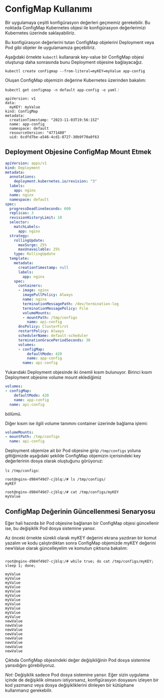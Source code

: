 # ConfigMap Kullanımı

Bir uygulamaya çeşitli konfigürasyon değerleri geçmemiz gerekebilir. Bu noktada ConfigMap Kubernetes objesi ile konfigürasyon değerlerimizi Kubernetes üzerinde saklayabiliriz.

Bu konfigürasyon değerlerini tutan ConfigMap objelerini Deployment veya Pod gibi objeler ile uygulamamıza geçebiliriz.

Aşağıdaki örnekte `kubectl` kullanarak key-value bir ConfigMap objesi oluşturup daha sonrasında bunu Deployment objesine bağlayacağız.

```
kubectl create configmap --from-literal=myKEY=myValue app-config
```

Oluşan ConfigMap objemizin değerine Kubernetes üzerinden bakalım:

`kubectl get configmap -n default app-config -o yaml` :

```
apiVersion: v1
data:
  myKEY: myValue
kind: ConfigMap
metadata:
  creationTimestamp: "2023-11-03T19:56:15Z"
  name: app-config
  namespace: default
  resourceVersion: "4771480"
  uid: 6cdfd7be-a546-4cd1-8727-30b9f70a0f63
```

## Deployment Objesine ConfigMap Mount Etmek

```yaml
apiVersion: apps/v1
kind: Deployment
metadata:
  annotations:
    deployment.kubernetes.io/revision: "3"
  labels:
    app: nginx
  name: nginx
  namespace: default
spec:
  progressDeadlineSeconds: 600
  replicas: 3
  revisionHistoryLimit: 10
  selector:
    matchLabels:
      app: nginx
  strategy:
    rollingUpdate:
      maxSurge: 25%
      maxUnavailable: 25%
    type: RollingUpdate
  template:
    metadata:
      creationTimestamp: null
      labels:
        app: nginx
    spec:
      containers:
      - image: nginx
        imagePullPolicy: Always
        name: nginx
        terminationMessagePath: /dev/termination-log
        terminationMessagePolicy: File
        volumeMounts:
        - mountPath: /tmp/configs
          name: api-config
      dnsPolicy: ClusterFirst
      restartPolicy: Always
      schedulerName: default-scheduler
      terminationGracePeriodSeconds: 30
      volumes:
      - configMap:
          defaultMode: 420
          name: app-config
        name: api-config
```

Yukarıdaki Deployment objesinde iki önemli kısım bulunuyor. Birinci kısım Deployment objesine volume mount eklediğimiz

```yaml
volumes:
- configMap:
    defaultMode: 420
    name: app-config
  name: api-config
```

bölümü.

Diğer kısım ise ilgili volume tanımını container üzerinde bağlama işlemi:

```yaml
volumeMounts:
- mountPath: /tmp/configs
  name: api-config
```

Deployment objemize ait bir Pod objesine girip `/tmp/configs` yoluna gittiğimizde aşağıdaki şekilde ConfigMap objemizin içerisindeki key değerlerinin dosya olarak oluştuğunu görüyoruz:

`ls /tmp/configs`:

```console
root@nginx-d984f49d7-cjblq:/# ls /tmp/configs/
myKEY
```

```console
root@nginx-d984f49d7-cjblq:/# cat /tmp/configs/myKEY
myValue
```


## ConfigMap Değerinin Güncellenmesi Senaryosu

Eğer hali hazırda bir Pod objesine bağlanan bir ConfigMap objesi güncellenir ise, bu değişiklik Pod dosya sistemine yansır.

Az önceki örnekte sürekli olarak myKEY değerini ekrana yazdıran bir komut yazalım ve kodu çalıştırdıktan sonra ConfigMap objemizde myKEY değerini newValue olarak güncelleyelim ve komutun çıktısına bakalım:

```console

root@nginx-d984f49d7-cjblq:/# while true; do cat /tmp/configs/myKEY; sleep 1; done;

myValue
myValue
myValue
myValue
myValue
myValue
myValue
myValue
myValue
myValue
myValue
newValue
newValue
newValue
newValue
newValue
newValue
newValue
newValue
```

Çıktıda ConfigMap objesindeki değer değişikliğinin Pod dosya sistemine yansıdığını görebiliyoruz.

*Not:* Değişiklik sadece Pod dosya sistemine yansır. Eğer sizin uygulama içinde de değişiklik olmasını istiyorsanız, konfigürasyon dosyasını izleyen bir kod yazmanız veya dosya değişikliklerini dinleyen bir kütüphane kullanmanız gerekebilir.
